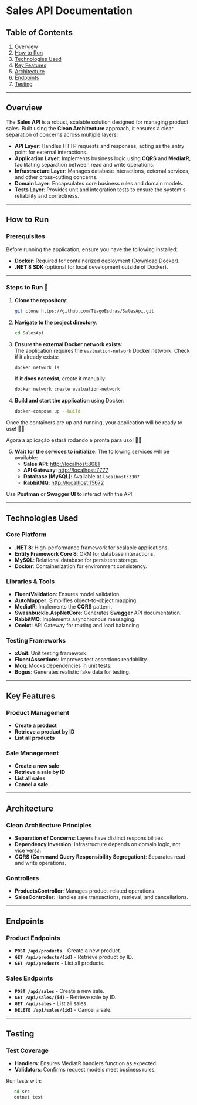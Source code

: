 # Sales API Documentation

## Table of Contents
1. [Overview](#overview)
2. [How to Run](#how-to-run)
3. [Technologies Used](#technologies-used)
4. [Key Features](#key-features)
5. [Architecture](#architecture)
6. [Endpoints](#endpoints)
7. [Testing](#testing)

---

## Overview

The **Sales API** is a robust, scalable solution designed for managing product sales. Built using the **Clean Architecture** approach, it ensures a clear separation of concerns across multiple layers:

- **API Layer**: Handles HTTP requests and responses, acting as the entry point for external interactions.
- **Application Layer**: Implements business logic using **CQRS** and **MediatR**, facilitating separation between read and write operations.
- **Infrastructure Layer**: Manages database interactions, external services, and other cross-cutting concerns.
- **Domain Layer**: Encapsulates core business rules and domain models.
- **Tests Layer**: Provides unit and integration tests to ensure the system's reliability and correctness.

---

## How to Run

### Prerequisites
Before running the application, ensure you have the following installed:
- **Docker**: Required for containerized deployment ([Download Docker](https://www.docker.com/get-started)).
- **.NET 8 SDK** (optional for local development outside of Docker).

---

### **Steps to Run** 🚀  

1. **Clone the repository**:  
   ```bash
   git clone https://github.com/TiagoEsdras/SalesApi.git
   ```

2. **Navigate to the project directory**:  
   ```bash
   cd SalesApi
   ```
3. **Ensure the external Docker network exists**:  
   The application requires the `evaluation-network` Docker network. Check if it already exists:  
   ```bash
   docker network ls
   ```  
   If **it does not exist**, create it manually:  
   ```bash
   docker network create evaluation-network
   ```
4. **Build and start the application** using Docker:  
   ```bash
   docker-compose up --build
   ```  

Once the containers are up and running, your application will be ready to use! 🚀🔥

Agora a aplicação estará rodando e pronta para uso! 🚀🔥

5. **Wait for the services to initialize**. The following services will be available:
   - **Sales API**: [http://localhost:8081](http://localhost:8081)
   - **API Gateway**: [http://localhost:7777](http://localhost:7777)
   - **Database (MySQL)**: Available at `localhost:3307`
   - **RabbitMQ**: [http://localhost:15672](http://localhost:15672)

Use **Postman** or **Swagger UI** to interact with the API.

---

## Technologies Used

### Core Platform
- **.NET 8**: High-performance framework for scalable applications.
- **Entity Framework Core 8**: ORM for database interactions.
- **MySQL**: Relational database for persistent storage.
- **Docker**: Containerization for environment consistency.

### Libraries & Tools
- **FluentValidation**: Ensures model validation.
- **AutoMapper**: Simplifies object-to-object mapping.
- **MediatR**: Implements the **CQRS** pattern.
- **Swashbuckle.AspNetCore**: Generates **Swagger** API documentation.
- **RabbitMQ**: Implements asynchronous messaging.
- **Ocelot**: API Gateway for routing and load balancing.

### Testing Frameworks
- **xUnit**: Unit testing framework.
- **FluentAssertions**: Improves test assertions readability.
- **Moq**: Mocks dependencies in unit tests.
- **Bogus**: Generates realistic fake data for testing.

---

## Key Features

### Product Management
- **Create a product**
- **Retrieve a product by ID**
- **List all products**

### Sale Management
- **Create a new sale**
- **Retrieve a sale by ID**
- **List all sales**
- **Cancel a sale**

---

## Architecture

### Clean Architecture Principles
- **Separation of Concerns**: Layers have distinct responsibilities.
- **Dependency Inversion**: Infrastructure depends on domain logic, not vice versa.
- **CQRS (Command Query Responsibility Segregation)**: Separates read and write operations.

### Controllers
- **ProductsController**: Manages product-related operations.
- **SalesController**: Handles sale transactions, retrieval, and cancellations.

---

## Endpoints

### Product Endpoints
- **`POST /api/products`** - Create a new product.
- **`GET /api/products/{id}`** - Retrieve product by ID.
- **`GET /api/products`** - List all products.

### Sales Endpoints
- **`POST /api/sales`** - Create a new sale.
- **`GET /api/sales/{id}`** - Retrieve sale by ID.
- **`GET /api/sales`** - List all sales.
- **`DELETE /api/sales/{id}`** - Cancel a sale.
---

## Testing

### Test Coverage
- **Handlers**: Ensures MediatR handlers function as expected.
- **Validators**: Confirms request models meet business rules.

Run tests with:
```bash
   cd src
   dotnet test
```

